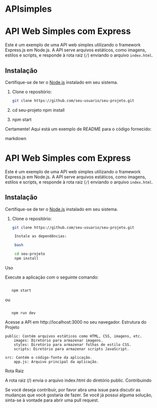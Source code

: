 # APIsimples

# API Web Simples com Express

Este é um exemplo de uma API web simples utilizando o framework Express.js em Node.js. A API serve arquivos estáticos, como imagens, estilos e scripts, e responde à rota raiz (`/`) enviando o arquivo `index.html`.

## Instalação

Certifique-se de ter o [Node.js](https://nodejs.org/) instalado em seu sistema.

1. Clone o repositório:

   ```bash
   git clone https://github.com/seu-usuario/seu-projeto.git
2. cd seu-projeto
npm install

3. npm start

Certamente! Aqui está um exemplo de README para o código fornecido:

markdown

# API Web Simples com Express

Este é um exemplo de uma API web simples utilizando o framework Express.js em Node.js. A API serve arquivos estáticos, como imagens, estilos e scripts, e responde à rota raiz (`/`) enviando o arquivo `index.html`.

## Instalação

Certifique-se de ter o [Node.js](https://nodejs.org/) instalado em seu sistema.

1. Clone o repositório:

   ```bash
   git clone https://github.com/seu-usuario/seu-projeto.git

    Instale as dependências:

    bash

    cd seu-projeto
    npm install

Uso

Execute a aplicação com o seguinte comando:

```bash

   npm start
```
ou

```Para desenvolvimento, você pode utilizar o Nodemon para reiniciar automaticamente o servidor quando houver alterações no código. Execute o seguinte comando:

   npm run dev
```

Acesse a API em http://localhost:3000 no seu navegador.
Estrutura do Projeto

    public: Contém arquivos estáticos como HTML, CSS, imagens, etc.
        images: Diretório para armazenar imagens.
        styles: Diretório para armazenar folhas de estilo CSS.
        scripts: Diretório para armazenar scripts JavaScript.

    src: Contém o código-fonte da aplicação.
        app.js: Arquivo principal da aplicação.

Rota Raiz

A rota raiz (/) envia o arquivo index.html do diretório public.
Contribuindo

Se você deseja contribuir, por favor abra uma issue para discutir as mudanças que você gostaria de fazer. Se você já possui alguma solução, sinta-se à vontade para abrir uma pull request.

